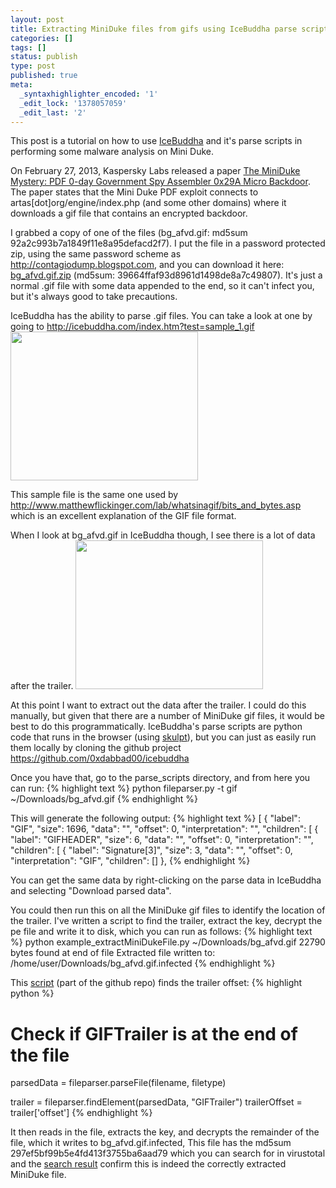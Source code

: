 ```yaml
---
layout: post
title: Extracting MiniDuke files from gifs using IceBuddha parse scripts
categories: []
tags: []
status: publish
type: post
published: true
meta:
  _syntaxhighlighter_encoded: '1'
  _edit_lock: '1378057059'
  _edit_last: '2'
---
```

This post is a tutorial on how to use <a href="http://icebuddha.com/">IceBuddha</a> and it's parse scripts in performing some malware analysis on Mini Duke.

On February 27, 2013, Kaspersky Labs released a paper <a href="https://www.securelist.com/en/downloads/vlpdfs/themysteryofthepdf0-dayassemblermicrobackdoor.pdf">The MiniDuke Mystery: PDF 0-day Government Spy Assembler 0x29A Micro Backdoor</a>.  The paper states that the Mini Duke PDF exploit connects to artas[dot]org/engine/index.php (and some other domains) where it downloads a gif file that contains an encrypted backdoor.

I grabbed a copy of one of the files (bg\_afvd.gif: md5sum 92a2c993b7a1849f11e8a95defacd2f7).  I put the file in a password protected zip, using the same password scheme as <a href="http://contagiodump.blogspot.com">http://contagiodump.blogspot.com</a>, and you can download it here: <a href="http://www.mediafire.com/?x9h4bkv9y1aalil">bg_afvd.gif.zip</a> (md5sum: 39664ffaf93d8961d1498de8a7c49807).  It's just a normal .gif file with some data appended to the end, so it can't infect you, but it's always good to take precautions.

IceBuddha has the ability to parse .gif files.  You can take a look at one by going to <a href="http://icebuddha.com/index.htm?test=sample_1.gif">http://icebuddha.com/index.htm?test=sample_1.gif</a>
<a href="http://0xdabbad00.com/wp-content/uploads/2013/04/sample.png"><img src="http://0xdabbad00.com/wp-content/uploads/2013/04/sample-300x238.png" alt="" title="Sample opened in IceBuddha" width="300" height="238" class="aligncenter size-medium wp-image-922" /></a>

This sample file is the same one used by <a href="http://www.matthewflickinger.com/lab/whatsinagif/bits_and_bytes.asp">http://www.matthewflickinger.com/lab/whatsinagif/bits_and_bytes.asp</a> which is an excellent explanation of the GIF file format.

When I look at bg_afvd.gif in IceBuddha though, I see there is a lot of data after the trailer.
<a href="http://0xdabbad00.com/wp-content/uploads/2013/04/miniduke_gif.png"><img src="http://0xdabbad00.com/wp-content/uploads/2013/04/miniduke_gif-300x238.png" alt="" title="IceBuddha with Mini Duke gif file" width="300" height="238" class="aligncenter size-medium wp-image-924" /></a>

At this point I want to extract out the data after the trailer.  I could do this manually, but given that there are a number of MiniDuke gif files, it would be best to do this programmatically.  IceBuddha's parse scripts are python code that runs in the browser (using <a href="http://0xdabbad00.com/2013/01/29/things-ive-learned-using-skulpt-for-in-browser-python-code/">skulpt</a>), but you can just as easily run them locally by cloning the github project <a href="https://github.com/0xdabbad00/icebuddha">https://github.com/0xdabbad00/icebuddha</a>

Once you have that, go to the parse\_scripts directory, and from here you can run:
{% highlight text %}
python fileparser.py -t gif ~/Downloads/bg\_afvd.gif</pre>
{% endhighlight %}

This will generate the following output:
{% highlight text %}
[
  {
    "label": "GIF", 
    "size": 1696, 
    "data": "", 
    "offset": 0, 
    "interpretation": "", 
    "children": [
      {
        "label": "GIFHEADER", 
        "size": 6, 
        "data": "", 
        "offset": 0, 
        "interpretation": "", 
        "children": [
          {
            "label": "Signature[3]", 
            "size": 3, 
            "data": "", 
            "offset": 0, 
            "interpretation": "GIF", 
            "children": []
          },
<snip>
{% endhighlight %}

You can get the same data by right-clicking on the parse data in IceBuddha and selecting "Download parsed data".

You could then run this on all the MiniDuke gif files to identify the location of the trailer.  I've written a script to find the trailer, extract the key, decrypt the pe file and write it to disk, which you can run as follows:
{% highlight text %}
python example_extractMiniDukeFile.py ~/Downloads/bg_afvd.gif
22790 bytes found at end of file
Extracted file written to: /home/user/Downloads/bg_afvd.gif.infected
{% endhighlight %}

This <a href="https://github.com/0xdabbad00/icebuddha/blob/master/parse_scripts/example_extractMiniDukeFile.py">script</a> (part of the github repo) finds the trailer offset:
{% highlight python %}
# Check if GIFTrailer is at the end of the file
parsedData = fileparser.parseFile(filename, filetype)

trailer = fileparser.findElement(parsedData, &quot;GIFTrailer&quot;)
trailerOffset = trailer['offset']
{% endhighlight %}

It then reads in the file, extracts the key, and decrypts the remainder of the file, which it writes to bg_afvd.gif.infected,  This file has the md5sum 297ef5bf99b5e4fd413f3755ba6aad79 which you can search for in virustotal and the <a href="https://www.virustotal.com/en/file/c60621e82f58b5ea5b36cde40889a076cb2c7f1612144998b1d388200bc7e295/analysis/">search result</a> confirm this is indeed the correctly extracted MiniDuke file.
